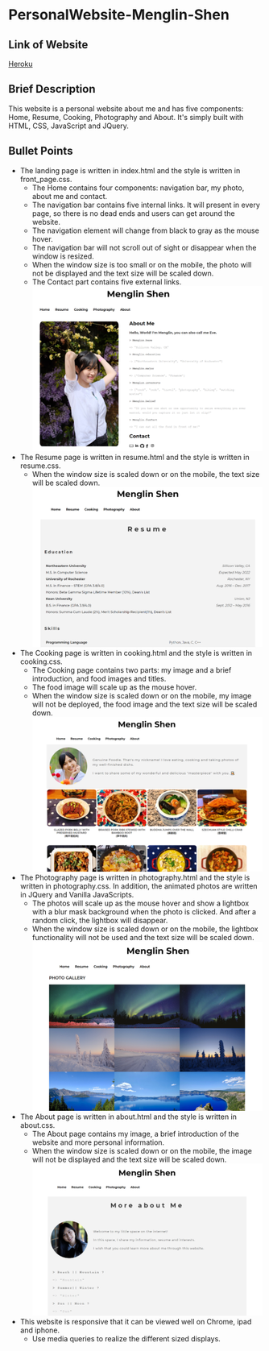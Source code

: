 # **PersonalWebsite-Menglin-Shen**
## **Link of Website**
[Heroku](https://menglinshen.herokuapp.com/)
## **Brief Description**
This website is a personal website about me and has five components: Home, Resume, Cooking, Photography and About. It's simply built with HTML, CSS, JavaScript and JQuery. 

## **Bullet Points**
* The landing page is written in index.html and the style is written in front_page.css. 
  * The Home contains four components: navigation bar, my photo, about me and contact. 
  * The navigation bar contains five internal links. It will present in every page, so there is no dead ends and users can get around the website.
  * The navigation element will change from black to gray as the mouse hover.
  * The navigation bar will not scroll out of sight or disappear when the window is resized.
  * When the window size is too small or on the mobile, the photo will not be displayed and the text size will be scaled down.
  * The Contact part contains five external links.
![logo](https://github.com/evegogogo/PersonalWebsite/blob/master/images/home.PNG)
* The Resume page is written in resume.html and the style is written in resume.css. 
  * When the window size is scaled down or on the mobile, the text size will be scaled down.
![logo](https://github.com/evegogogo/PersonalWebsite/blob/master/images/resume.PNG)
* The Cooking page is written in cooking.html and the style is written in cooking.css. 
  * The Cooking page contains two parts: my image and a brief introduction, and food images and titles.
  * The food image will scale up as the mouse hover.
  * When the window size is scaled down or on the mobile, my image will not be deployed, the food image and the text size will be scaled down.
![logo](https://github.com/evegogogo/PersonalWebsite/blob/master/images/cooking.PNG)
* The Photography page is written in photography.html and the style is written in photography.css. In addition, the animated photos are written in JQuery and Vanilla JavaScripts. 
  * The photos will scale up as the mouse hover and show a lightbox with a blur mask background when the photo is clicked. And after a random click, the lightbox will disappear.
  * When the window size is scaled down or on the mobile, the lightbox functionality will not be used and the text size will be scaled down.
![logo](https://github.com/evegogogo/PersonalWebsite/blob/master/images/photography.PNG)
* The About page is written in about.html and the style is written in about.css.
  * The About page contains my image, a brief introduction of the website and more personal information.
  * When the window size is scaled down or on the mobile, the image will not be displayed and the text size will be scaled down.
![logo](https://github.com/evegogogo/PersonalWebsite/blob/master/images/about.PNG)
* This website is responsive that it can be viewed well on Chrome, ipad and iphone. 
  * Use media queries to realize the different sized displays.
